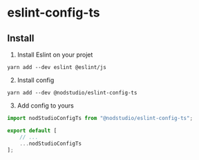 # eslint-config-ts

## Install

1. Install Eslint on your projet

```shell
yarn add --dev eslint @eslint/js
```

2. Install config

```shell
yarn add --dev @nodstudio/eslint-config-ts
```

3. Add config to yours

```js
import nodStudioConfigTs from "@nodstudio/eslint-config-ts";

export default [
    // ...
    ...nodStudioConfigTs
];
```
